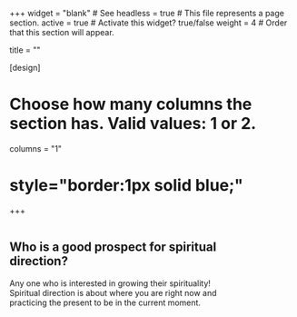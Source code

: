 +++
widget = "blank"  # See 
headless = true  # This file represents a page section.
active = true  # Activate this widget? true/false
weight = 4  # Order that this section will appear.

title = ""

[design]
  # Choose how many columns the section has. Valid values: 1 or 2.
  columns = "1"
  
# style="border:1px solid blue;"
+++

<div 
style="
      float:left; 
      width:80%; 
      text-align:left;
      ">
<h2> Who is a good prospect for spiritual direction? </h2>
Any one who is interested in growing their spirituality!  Spiritual direction is about where you are right now and practicing the present to be in the current moment.
</div>
